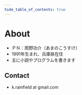 ```yaml
---
hide_table_of_contents: true
---
```


# About
- ＰＮ：雨野功介（あまのこうすけ）
- 1991年生まれ、兵庫県在住
- 主に小説やプログラムを書きます

## Contact
- k.rainfield at gmail.com